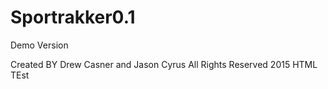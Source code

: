 # Sportrakker0.1
Demo Version

Created BY Drew Casner and Jason Cyrus
All Rights Reserved 2015
HTML TEst
